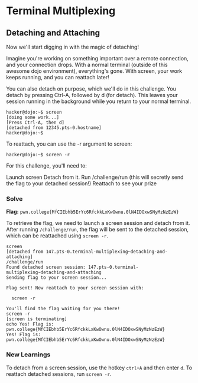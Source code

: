 # Terminal Multiplexing

## Detaching and Attaching
Now we'll start digging in with the magic of detaching!

Imagine you're working on something important over a remote connection, and your connection drops. With a normal terminal (outside of this awesome dojo environment), everything's gone. With screen, your work keeps running, and you can reattach later!

You can also detach on purpose, which we'll do in this challenge. You detach by pressing Ctrl-A, followed by d (for detach). This leaves your session running in the background while you return to your normal terminal.
```
hacker@dojo:~$ screen
[doing some work...]
[Press Ctrl-A, then d]
[detached from 12345.pts-0.hostname]
hacker@dojo:~$ 
```
To reattach, you can use the -r argument to screen:
```
hacker@dojo:~$ screen -r
```
For this challenge, you'll need to:

Launch screen
Detach from it.
Run /challenge/run (this will secretly send the flag to your detached session!)
Reattach to see your prize

### Solve
**Flag:** `pwn.college{MfCIEbhb5ErYc6RfckkLxKwOwnu.0lN4IDOxwSNyMzNzEzW}`

To retrieve the flag, we need to launch a screen session and detach from it. After running `/challenge/run`, the flag will be sent to the detached session, which can be reattached using `screen -r`.

```
screen
[detached from 147.pts-0.terminal-multiplexing~detaching-and-attaching]
/challenge/run
Found detached screen session: 147.pts-0.terminal-multiplexing~detaching-and-attaching
Sending flag to your screen session...

Flag sent! Now reattach to your screen session with:

  screen -r

You'll find the flag waiting for you there!
screen -r
[screen is terminating]
echo Yes! Flag is: pwn.college{MfCIEbhb5ErYc6RfckkLxKwOwnu.0lN4IDOxwSNyMzNzEzW}
Yes! Flag is: pwn.college{MfCIEbhb5ErYc6RfckkLxKwOwnu.0lN4IDOxwSNyMzNzEzW}
```
### New Learnings

To detach from a screen session, use the hotkey `ctrl+A` and then enter `d`. To reattach detached sessions, run `screen -r`.